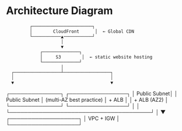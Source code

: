 # Architecture Diagram

             ┌───────────────────────┐
             │        CloudFront      │  ← Global CDN
             └───────────▲───────────┘
                         │
                         ▼
                 ┌──────────────┐
                 │     S3        │  ← static website hosting
                 └──────────────┘
                         │
      ┌──────────────────┴──────────────────┐
      │                                     │
      ▼                                     ▼
┌──────────────┐                    ┌────────────────┐
│ Public Subnet│                    │ Public Subnet  │  (multi-AZ best practice)
│ + ALB        │                    │ + ALB (AZ2)    │
└──────────────┘                    └────────────────┘
       │                                       │
       └───────────────────────────────────────┘
                         │
                         ▼
                ┌───────────────────┐
                │     VPC + IGW      │
                └───────────────────┘
